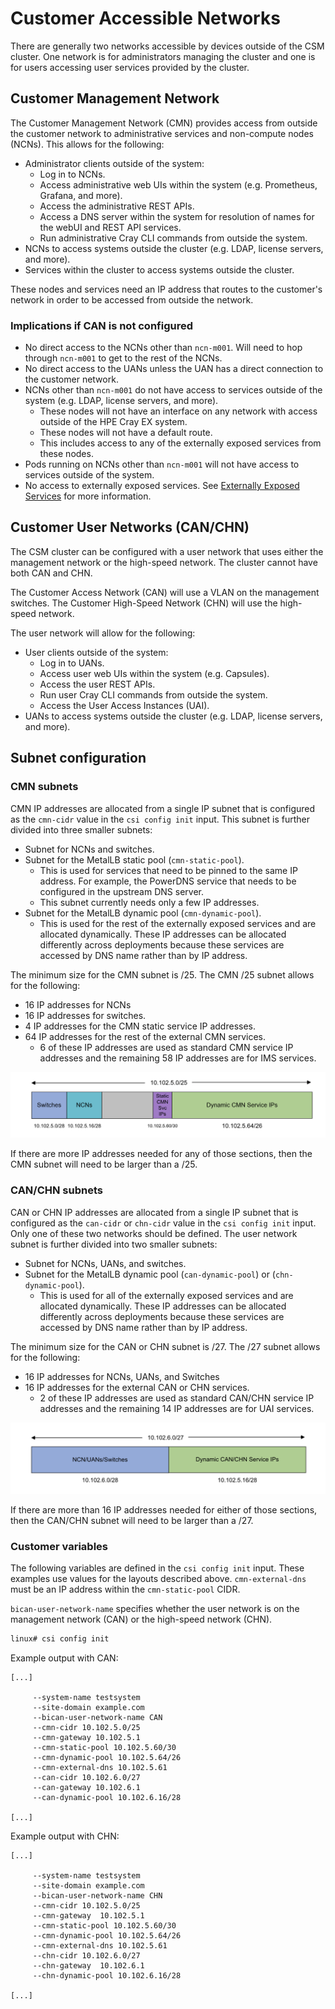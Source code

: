 # Customer Accessible Networks

There are generally two networks accessible by devices outside of the CSM cluster. One network is for administrators managing the cluster and one is for users accessing user services provided by the cluster.

## Customer Management Network

The Customer Management Network \(CMN\) provides access from outside the customer network to administrative services and non-compute nodes \(NCNs\). This allows for the following:

- Administrator clients outside of the system:
  - Log in to NCNs.
  - Access administrative web UIs within the system \(e.g. Prometheus, Grafana, and more\).
  - Access the administrative REST APIs.
  - Access a DNS server within the system for resolution of names for the webUI and REST API services.
  - Run administrative Cray CLI commands from outside the system.
- NCNs to access systems outside the cluster \(e.g. LDAP, license servers, and more\).
- Services within the cluster to access systems outside the cluster.

These nodes and services need an IP address that routes to the customer's network in order to be accessed from outside the network.

### Implications if CAN is not configured

- No direct access to the NCNs other than `ncn-m001`. Will need to hop through `ncn-m001` to get to the rest of the NCNs.
- No direct access to the UANs unless the UAN has a direct connection to the customer network.
- NCNs other than `ncn-m001` do not have access to services outside of the system \(e.g. LDAP, license servers, and more\).
  - These nodes will not have an interface on any network with access outside of the HPE Cray EX system.
  - These nodes will not have a default route.
  - This includes access to any of the externally exposed services from these nodes.
- Pods running on NCNs other than `ncn-m001` will not have access to services outside of the system.
- No access to externally exposed services. See [Externally Exposed Services](Externally_Exposed_Services.md) for more information.

## Customer User Networks (CAN/CHN)

The CSM cluster can be configured with a user network that uses either the management network or the high-speed network. The cluster cannot have both CAN and CHN.

The Customer Access Network (CAN) will use a VLAN on the management switches. The Customer High-Speed Network (CHN) will use the high-speed network.

The user network will allow for the following:

- User clients outside of the system:
  - Log in to UANs.
  - Access user web UIs within the system \(e.g. Capsules\).
  - Access the user REST APIs.
  - Run user Cray CLI commands from outside the system.
  - Access the User Access Instances \(UAI\).
- UANs to access systems outside the cluster \(e.g. LDAP, license servers, and more\).

## Subnet configuration

### CMN subnets

CMN IP addresses are allocated from a single IP subnet that is configured as the `cmn-cidr` value in the `csi config init` input. This subnet is further divided into three smaller subnets:

- Subnet for NCNs and switches.
- Subnet for the MetalLB static pool \(`cmn-static-pool`\).
  - This is used for services that need to be pinned to the same IP address. For example, the PowerDNS service that needs to be configured in the upstream DNS server.
  - This subnet currently needs only a few IP addresses.
- Subnet for the MetalLB dynamic pool \(`cmn-dynamic-pool`\).
  - This is used for the rest of the externally exposed services and are allocated dynamically. These IP addresses can be allocated differently across deployments because these services are accessed by DNS name rather than by IP address.

The minimum size for the CMN subnet is /25. The CMN /25 subnet allows for the following:

- 16 IP addresses for NCNs
- 16 IP addresses for switches.
- 4 IP addresses for the CMN static service IP addresses.
- 64 IP addresses for the rest of the external CMN services.
  - 6 of these IP addresses are used as standard CMN service IP addresses and the remaining 58 IP addresses are for IMS services.

![CMN /25 Subnet Layout](../../../img/operations/CMN_25_Subnet.png "CMN /25 Subnet Layout")

If there are more IP addresses needed for any of those sections, then the CMN subnet will need to be larger than a /25.

### CAN/CHN subnets

CAN or CHN IP addresses are allocated from a single IP subnet that is configured as the `can-cidr` or `chn-cidr` value in the `csi config init` input. Only one of these two networks should be defined. The user
network subnet is further divided into two smaller subnets:

- Subnet for NCNs, UANs, and switches.
- Subnet for the MetalLB dynamic pool \(`can-dynamic-pool`\) or \(`chn-dynamic-pool`\).
  - This is used for all of the externally exposed services and are allocated dynamically. These IP addresses can be allocated differently across deployments because these services are accessed by DNS name rather than by IP address.

The minimum size for the CAN or CHN subnet is /27. The /27 subnet allows for the following:

- 16 IP addresses for NCNs, UANs, and Switches
- 16 IP addresses for the external CAN or CHN services.
  - 2 of these IP addresses are used as standard CAN/CHN service IP addresses and the remaining 14 IP addresses are for UAI services.

![CAN/CHN /27 Subnet Layout](../../../img/operations/CAN_CHN_27_Subnet.png "CAN/CHN /27 Subnet Layout")

If there are more than 16 IP addresses needed for either of those sections, then the CAN/CHN subnet will need to be larger than a /27.

### Customer variables

The following variables are defined in the `csi config init` input. These examples use values for the layouts described above. `cmn-external-dns` must be an IP address within the `cmn-static-pool` CIDR.

`bican-user-network-name` specifies whether the user network is on the management network (CAN) or the high-speed network (CHN).

```bash
linux# csi config init
```

Example output with CAN:

```text
[...]

     --system-name testsystem
     --site-domain example.com
     --bican-user-network-name CAN
     --cmn-cidr 10.102.5.0/25
     --cmn-gateway 10.102.5.1
     --cmn-static-pool 10.102.5.60/30
     --cmn-dynamic-pool 10.102.5.64/26
     --cmn-external-dns 10.102.5.61
     --can-cidr 10.102.6.0/27
     --can-gateway 10.102.6.1
     --can-dynamic-pool 10.102.6.16/28

[...]
```

Example output with CHN:

```text
[...]

     --system-name testsystem
     --site-domain example.com
     --bican-user-network-name CHN
     --cmn-cidr 10.102.5.0/25
     --cmn-gateway  10.102.5.1
     --cmn-static-pool 10.102.5.60/30
     --cmn-dynamic-pool 10.102.5.64/26
     --cmn-external-dns 10.102.5.61
     --chn-cidr 10.102.6.0/27
     --chn-gateway  10.102.6.1
     --chn-dynamic-pool 10.102.6.16/28

[...]
```
